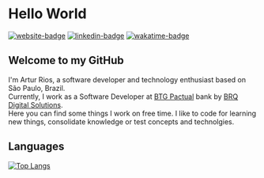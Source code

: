 # Hello World

[![website-badge](https://img.icons8.com/fluency/32/domain.png)](https://artur-rios.tech/) [![linkedin-badge](https://img.icons8.com/fluency/32/linkedin.png)](https://www.linkedin.com/in/artur-rios) [![wakatime-badge](https://wakatime.com/favicon-32x32.png)](https://wakatime.com/@artur_rios)

## Welcome to my GitHub

I'm Artur Rios, a software developer and technology enthusiast based on São Paulo, Brazil.  
Currently, I work as a Software Developer at [BTG Pactual](https://www.btgpactual.com/) bank by [BRQ Digital Solutions](https://www.brq.com/).  
Here you can find some things I work on free time. I like to code for learning new things, consolidate knowledge or test concepts and technolgies.

## Languages

[![Top Langs](https://github-readme-stats.vercel.app/api/top-langs/?username=artur-rios&layout=donut)](https://github.com/anuraghazra/github-readme-stats)

